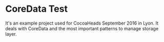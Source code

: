 # CoreData Test
It's an example project used for CocoaHeads September 2016 in Lyon. It deals with CoreData and the most important patterns to manage storage layer.
